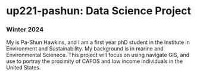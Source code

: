 # up221-pashun: Data Science Project
### Winter 2024 
My is Pa-Shun Hawkins, and I am a first year phD student in the Institute in Environment and Sustainability. My background is in marine and Environmental Scienece. This project will focus on using navigate GIS, and use to portray the proximity of CAFOS and low income individuals in the United States.
